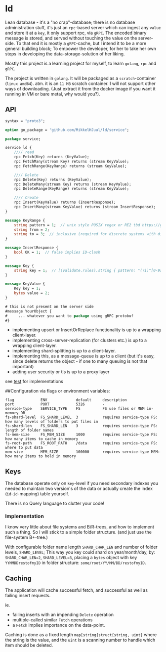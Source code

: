 # ld
Lean database - it's a "no crap"-database; there is no database administration stuff, it's just an `rpc`-based server 
which can ingest any `value` and store it at a `key`, it only support rpc, via `gRPC`. The encoded binary message 
is stored, and served without touching the value on the server-side. To that end it is mostly a `gRPC`-cache, 
but I intend it to be a more general building block;
To empower the developer, for her to take her own steps in developing the data-storage-solution of her liking. 

Mostly this project is a learning project for myself, to learn `golang`, `rpc` and `gRPC`.

The project is written in `golang`. It will be packaged as a `scratch`-container (`linux amd64`). atm. it is an `11 MB` scratch container. 
I will not support other ways of downloading.  (Just extract it from the docker image if you want it running in VM or bare metal, why would you?).

## API

```proto
syntax = "proto3";

option go_package = "github.com/MikkelHJuul/ld/service";

package service;

service ld {
    //// read
    rpc Fetch(Key) returns (KeyValue);
    rpc FetchMany(stream Key) returns (stream KeyValue);
    rpc FetchRange(KeyRange) returns (stream KeyValue);

    //// Delete
    rpc Delete(Key) returns (KeyValue);
    rpc DeleteMany(stream Key) returns (stream KeyValue);
    rpc DeleteRange(KeyRange) returns (stream KeyValue);

    //// Create
    rpc Insert(KeyValue) returns (InsertResponse);
    rpc InsertMany(stream KeyValue) returns (stream InsertResponse);
}

message KeyRange {
    string pattern = 1;  // unix style POSIX regex or RE2 tbd https://github.com/google/re2/wiki/Syntax
    string from = 2;
    string to = 3;  // inclusive (required for discrete systems with discrete queries)
}

message InsertResponse {
    bool OK = 1;  // false implies ID-clash
}

message Key {
    string key = 1;  // [(validate.rules).string { pattern: "(?i)^[0-9a-zA-Z_-.~]+$", max_len: 64 }];  // https://tools.ietf.org/html/rfc3986//section-2.3
}

message KeyValue {
    Key key = 1;
    bytes value = 2;
}

# this is not present on the server side
#message YourObject {
#     ... whatever you want to package using gRPC protobuf 
#}
```
- implementing upsert or InsertOrReplace functionality is up to a wrapping client-layer.
- implementing cross-server-replication (for clusters etc.) is up to a wrapping client-layer.
- implementing shard-splitting is up to a client-layer.
- implementing this, as a message-queue is up to a client (but it's easy, since delete returns the object - if one to many queuing is not that important)
- adding user security or tls is up to a proxy layer


see [test](test) for implementations

##Configuration
via flags or environment variables:
```text
flag            ENV             default     description
port            PORT            5326        -
service-type    SERVICE_TYPE    FS          FS use files or MEM in-memory DB
fs-shard-level  FS_SHARD_LEVEL  3           requires service-type FS: how many levels of folders to put files in
fs-shard-len    FS_SHARD_LEN    3           requires service-type FS: length of folder names
fs-mem-size     FS_MEM_SIZE     1000        requires service-type FS: how many items to cache in memory
fs-root-path    FS_ROOT_PATH    /data       requires service-type FS: where to put data
mem-size        MEM_SIZE        100000      requires service-type MEM: how many items to hold in memory
```

## Keys
The database operate only on `key`-level if you need secondary indexes you needed to maintain two version's of the data or actually create the index (`id`-`id`-mapping) table yourself.

There is no Query language to clutter your code!

### Implementation
I know very little about file systems and B/R-trees, and how to implement such a thing.  So I will stick to a simple folder structure. (and just use the file-system B+-tree.)

With configurable folder name length `SHARD_CHAR_LEN`
 and number of folder levels, `SHARD_LEVEL`; 
This way you key could shard on year/month/day, by:
`SHARD_CHAR_LEN=2`, `SHARD_LEVEL=3`, placing
a `bytes` object  with key `YYMMDDrestofmyID` in folder structure:
`some/root/YY/MM/DD/restofmyID`.

## Caching
The application will cache successful fetch, and successful as well as failing
 insert requests.

ie.
- failing inserts with an impending `Delete` operation
- multiple-called similar `Fetch` operations
- a `Fetch` implies importance on the data-point.

Caching is done as a fixed length `map[string]struct{string, uint}` where the string is the value, and the `uint` is a scanning number to handle which item should be deleted.

